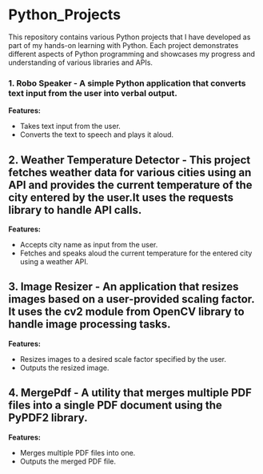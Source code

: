 # Python_Projects

This repository contains various Python projects that I have developed as part of my hands-on learning with Python. Each project demonstrates different aspects of Python programming and showcases my progress and understanding of various libraries and APIs.

### 1. Robo Speaker - A simple Python application that converts text input from the user into verbal output.

**Features:**
- Takes text input from the user.
- Converts the text to speech and plays it aloud.

## 2. Weather Temperature Detector - This project fetches weather data for various cities using an API and provides the current temperature of the city entered by the user.It uses the requests library to handle API calls.

**Features:**
- Accepts city name as input from the user.
- Fetches and speaks aloud the current temperature for the entered city using a weather API.

## 3.  Image Resizer - An application that resizes images based on a user-provided scaling factor. It uses the cv2 module from OpenCV library to handle image processing tasks.

**Features:**
- Resizes images to a desired scale factor specified by the user.
- Outputs the resized image.

## 4.  MergePdf - A utility that merges multiple PDF files into a single PDF document using the PyPDF2 library.

**Features:**
- Merges multiple PDF files into one.
- Outputs the merged PDF file.



 
